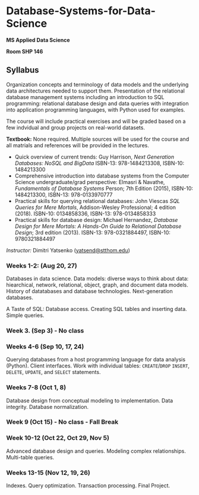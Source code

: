 # Database-Systems-for-Data-Science
**MS Applied Data Science**

**Room SHP 146**

## Syllabus


Organization concepts and terminology of data models and the underlying data architectures needed to support them. 
Presentation of the relational database management systems including an introduction to SQL programming: relational database design and data queries with integration into application programming languages, with Python used for examples. 

The course will include practical exercises and will be graded based on a few indvidual and group projects on real-world datasets.

**Textbook:** None required. Multiple sources will be used for the course and all matrials and references will be provided in the lectures.
* Quick overview of current trends: 
  Guy Harrison, *Next Generation Databases: NoSQL and BigData* ISBN-13: 978-1484213308, ISBN-10: 1484213300
* Comprehensive introduction into database systems from the Computer Science undergraduate/grad perspective: 
  Elmasri & Navathe, *Fundamentals of Database Systems* Person; 7th Edition (2015), ISBN-10: 1484213300, ISBN-13: 978-0133970777
* Practical skills for querying relational databases: 
  John Viescas *SQL Queries for Mere Mortals*, Addison-Wesley Professional; 4 edition (2018). ISBN-10: 0134858336, ISBN-13: 978-0134858333
* Practical skills for database design: 
  Michael Hernandez, *Database Design for Mere Mortals: A Hands-On Guide to Relational Database Design*; 3rd edition (2013). ISBN-13: 978-0321884497, ISBN-10: 9780321884497


*Instructor:* Dimitri Yatsenko (yatsend@stthom.edu)

### Weeks 1-2: (Aug 20, 27)
Databases in data science. Data models: diverse ways to think about data: hiearchical, network, relational, object, graph, and document data models.
History of datatabases and database technologies. Next-generation databases.

A Taste of SQL: Database access. Creating SQL tables and inserting data. Simple queries.

### Week 3. (Sep 3) - No class

### Weeks 4-6 (Sep 10, 17, 24)
Querying databases from a host programming language for data analysis (Python).
Client interfaces.
Work with individual tables: `CREATE`/`DROP` `INSERT`, `DELETE`, `UPDATE`, and `SELECT` statements.

### Weeks 7-8 (Oct 1, 8)
Database design from conceptual modeling to implementation.
Data integrity. Database normalization.

### Week 9 (Oct 15) - No class - Fall Break

### Week 10-12 (Oct 22, Oct 29, Nov 5) 
Advanced database design and queries. Modeling complex relationships. Multi-table queries.

### Weeks 13-15 (Nov 12, 19, 26)
Indexes. Query optimization. Transaction processing.
Final Project.


